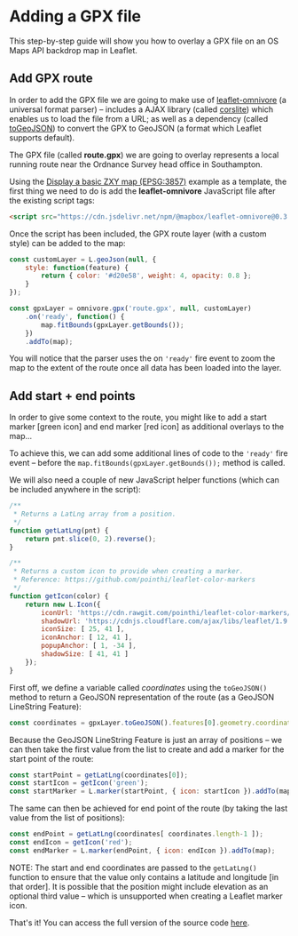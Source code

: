 # Adding a GPX file

This step-by-step guide will show you how to overlay a GPX file on an OS Maps API backdrop map in Leaflet.

## Add GPX route

In order to add the GPX file we are going to make use of [leaflet-omnivore](https://github.com/mapbox/leaflet-omnivore) (a universal format parser) &ndash; includes a AJAX library (called [corslite](https://github.com/mapbox/corslite)) which enables us to load the file from a URL; as well as a dependency (called [toGeoJSON](https://github.com/mapbox/togeojson)) to convert the GPX to GeoJSON (a format which Leaflet supports default).

The GPX file (called **route.gpx**) we are going to overlay represents a local running route near the Ordnance Survey head office in Southampton.

Using the [Display a basic ZXY map (EPSG:3857)](https://labs.os.uk/public/os-data-hub-examples/os-maps-api/zxy-3857-basic-map#leaflet) example as a template, the first thing we need to do is add the **leaflet-omnivore** JavaScript file after the existing script tags:

```html
<script src="https://cdn.jsdelivr.net/npm/@mapbox/leaflet-omnivore@0.3.4/leaflet-omnivore.min.js"></script>
```
Once the script has been included, the GPX route layer (with a custom style) can be added to the map:

```js
const customLayer = L.geoJson(null, {
    style: function(feature) {
        return { color: '#d20e58', weight: 4, opacity: 0.8 };
    }
});

const gpxLayer = omnivore.gpx('route.gpx', null, customLayer)
    .on('ready', function() {
        map.fitBounds(gpxLayer.getBounds());
    })
    .addTo(map);
```

You will notice that the parser uses the on `'ready'` fire event to zoom the map to the extent of the route once all data has been loaded into the layer.

## Add start + end points

In order to give some context to the route, you might like to add a start marker [green icon] and end marker [red icon] as additional overlays to the map...

To achieve this, we can add some additional lines of code to the `'ready'` fire event &ndash; before the `map.fitBounds(gpxLayer.getBounds());` method is called.

We will also need a couple of new JavaScript helper functions (which can be included anywhere in the script):

```js
/**
 * Returns a LatLng array from a position.
 */
function getLatLng(pnt) {
    return pnt.slice(0, 2).reverse();
}

/**
 * Returns a custom icon to provide when creating a marker.
 * Reference: https://github.com/pointhi/leaflet-color-markers
 */
function getIcon(color) {
    return new L.Icon({
        iconUrl: 'https://cdn.rawgit.com/pointhi/leaflet-color-markers/master/img/marker-icon-2x-' + color + '.png',
        shadowUrl: 'https://cdnjs.cloudflare.com/ajax/libs/leaflet/1.9.2/images/marker-shadow.png',
        iconSize: [ 25, 41 ],
        iconAnchor: [ 12, 41 ],
        popupAnchor: [ 1, -34 ],
        shadowSize: [ 41, 41 ]
    });
}
```

First off, we define a variable called *coordinates* using the `toGeoJSON()` method to return a GeoJSON representation of the route (as a GeoJSON LineString Feature):

```js
const coordinates = gpxLayer.toGeoJSON().features[0].geometry.coordinates;
```

Because the GeoJSON LineString Feature is just an array of positions &ndash; we can then take the first value from the list to create and add a marker for the start point of the route:

```js
const startPoint = getLatLng(coordinates[0]);
const startIcon = getIcon('green');
const startMarker = L.marker(startPoint, { icon: startIcon }).addTo(map);
```

The same can then be achieved for end point of the route (by taking the last value from the list of positions):

```js
const endPoint = getLatLng(coordinates[ coordinates.length-1 ]);
const endIcon = getIcon('red');
const endMarker = L.marker(endPoint, { icon: endIcon }).addTo(map);
```

NOTE: The start and end coordinates are passed to the `getLatLng()` function to ensure that the value only contains a latitude and longitude [in that order]. It is possible that the position might include elevation as an optional third value &ndash; which is unsupported when creating a Leaflet marker icon.

That's it! You can access the full version of the source code [here](https://labs.os.uk/public/os-data-hub-tutorials/code-playground/#quick-start-adding-gpx-leaflet).
